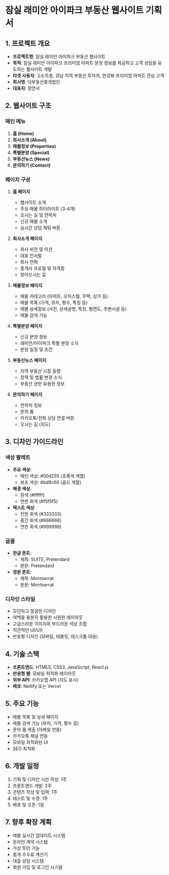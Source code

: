 # 잠실 래미안 아이파크 부동산 웹사이트 기획서

## 1. 프로젝트 개요
- **프로젝트명**: 잠실 래미안 아이파크 부동산 웹사이트
- **목적**: 잠실 래미안 아이파크 프리미엄 아파트 분양 정보를 제공하고 고객 상담을 유도하는 웹사이트 개발
- **타겟 사용자**: 고소득층, 강남 지역 부동산 투자자, 한강뷰 프리미엄 아파트 관심 고객
- **회사명**: 더부동산중개법인
- **대표자**: 정연서

## 2. 웹사이트 구조

### 메인 메뉴
1. **홈 (Home)**
2. **회사소개 (About)**
3. **매물정보 (Properties)**
4. **특별분양 (Special)**
5. **부동산뉴스 (News)**
6. **문의하기 (Contact)**

### 페이지 구성
1. **홈 페이지**
   - 웹사이트 소개
   - 주요 매물 하이라이트 (3-4개)
   - 오시는 길 및 연락처
   - 신규 매물 소개
   - 실시간 상담 채팅 버튼

2. **회사소개 페이지**
   - 회사 비전 및 미션
   - 대표 인사말
   - 회사 연혁
   - 중개사 프로필 및 자격증
   - 찾아오시는 길

3. **매물정보 페이지**
   - 매물 카테고리 (아파트, 오피스텔, 주택, 상가 등)
   - 매물 목록 (가격, 위치, 평수, 특징 등)
   - 매물 상세정보 (사진, 상세설명, 특징, 평면도, 주변시설 등)
   - 매물 검색 기능

4. **특별분양 페이지**
   - 신규 분양 정보
   - 래미안/아이파크 특별 분양 소식
   - 분양 일정 및 조건

5. **부동산뉴스 페이지**
   - 지역 부동산 시장 동향
   - 정책 및 법률 변경 소식
   - 부동산 관련 유용한 정보

6. **문의하기 페이지**
   - 연락처 정보
   - 문의 폼
   - 카카오톡/전화 상담 연결 버튼
   - 오시는 길 (지도)

## 3. 디자인 가이드라인

### 색상 팔레트
- **주요 색상**: 
  - 메인 색상: #00d255 (초록색 계열)
  - 보조 색상: #bd9c60 (골드 계열)
- **배경 색상**: 
  - 흰색 (#ffffff)
  - 연한 회색 (#f5f5f5)
- **텍스트 색상**: 
  - 진한 회색 (#333333)
  - 중간 회색 (#666666)
  - 연한 회색 (#999999)

### 글꼴
- **한글 폰트**: 
  - 제목: SUITE, Pretendard
  - 본문: Pretendard
- **영문 폰트**: 
  - 제목: Montserrat
  - 본문: Montserrat

### 디자인 스타일
- 모던하고 깔끔한 디자인
- 여백을 충분히 활용한 시원한 레이아웃
- 고급스러운 이미지와 부드러운 색상 조합
- 직관적인 UI/UX
- 반응형 디자인 (모바일, 태블릿, 데스크톱 대응)

## 4. 기술 스택
- **프론트엔드**: HTML5, CSS3, JavaScript, React.js
- **반응형 웹**: 모바일 최적화 레이아웃
- **외부 API**: 카카오맵 API (지도 표시)
- **배포**: Netlify 또는 Vercel

## 5. 주요 기능
- 매물 목록 및 상세 페이지
- 매물 검색 기능 (위치, 가격, 평수 등)
- 문의 폼 제출 (이메일 연동)
- 카카오톡 채널 연동
- 모바일 최적화된 UI
- SEO 최적화

## 6. 개발 일정
1. 기획 및 디자인 시안 작성: 1주
2. 프론트엔드 개발: 2주
3. 콘텐츠 작성 및 입력: 1주
4. 테스트 및 수정: 1주
5. 배포 및 오픈: 1일

## 7. 향후 확장 계획
- 매물 실시간 업데이트 시스템
- 온라인 계약 시스템
- 가상 투어 기능
- 중개 수수료 계산기
- 대출 상담 시스템
- 회원 가입 및 로그인 시스템